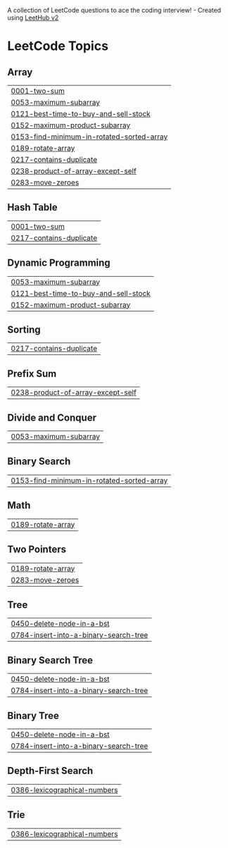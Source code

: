 A collection of LeetCode questions to ace the coding interview! - Created using [LeetHub v2](https://github.com/arunbhardwaj/LeetHub-2.0)
<!---LeetCode Topics Start-->
# LeetCode Topics
## Array
|  |
| ------- |
| [0001-two-sum](https://github.com/Uaditya18/dsa/tree/master/0001-two-sum) |
| [0053-maximum-subarray](https://github.com/Uaditya18/dsa/tree/master/0053-maximum-subarray) |
| [0121-best-time-to-buy-and-sell-stock](https://github.com/Uaditya18/dsa/tree/master/0121-best-time-to-buy-and-sell-stock) |
| [0152-maximum-product-subarray](https://github.com/Uaditya18/dsa/tree/master/0152-maximum-product-subarray) |
| [0153-find-minimum-in-rotated-sorted-array](https://github.com/Uaditya18/dsa/tree/master/0153-find-minimum-in-rotated-sorted-array) |
| [0189-rotate-array](https://github.com/Uaditya18/dsa/tree/master/0189-rotate-array) |
| [0217-contains-duplicate](https://github.com/Uaditya18/dsa/tree/master/0217-contains-duplicate) |
| [0238-product-of-array-except-self](https://github.com/Uaditya18/dsa/tree/master/0238-product-of-array-except-self) |
| [0283-move-zeroes](https://github.com/Uaditya18/dsa/tree/master/0283-move-zeroes) |
## Hash Table
|  |
| ------- |
| [0001-two-sum](https://github.com/Uaditya18/dsa/tree/master/0001-two-sum) |
| [0217-contains-duplicate](https://github.com/Uaditya18/dsa/tree/master/0217-contains-duplicate) |
## Dynamic Programming
|  |
| ------- |
| [0053-maximum-subarray](https://github.com/Uaditya18/dsa/tree/master/0053-maximum-subarray) |
| [0121-best-time-to-buy-and-sell-stock](https://github.com/Uaditya18/dsa/tree/master/0121-best-time-to-buy-and-sell-stock) |
| [0152-maximum-product-subarray](https://github.com/Uaditya18/dsa/tree/master/0152-maximum-product-subarray) |
## Sorting
|  |
| ------- |
| [0217-contains-duplicate](https://github.com/Uaditya18/dsa/tree/master/0217-contains-duplicate) |
## Prefix Sum
|  |
| ------- |
| [0238-product-of-array-except-self](https://github.com/Uaditya18/dsa/tree/master/0238-product-of-array-except-self) |
## Divide and Conquer
|  |
| ------- |
| [0053-maximum-subarray](https://github.com/Uaditya18/dsa/tree/master/0053-maximum-subarray) |
## Binary Search
|  |
| ------- |
| [0153-find-minimum-in-rotated-sorted-array](https://github.com/Uaditya18/dsa/tree/master/0153-find-minimum-in-rotated-sorted-array) |
## Math
|  |
| ------- |
| [0189-rotate-array](https://github.com/Uaditya18/dsa/tree/master/0189-rotate-array) |
## Two Pointers
|  |
| ------- |
| [0189-rotate-array](https://github.com/Uaditya18/dsa/tree/master/0189-rotate-array) |
| [0283-move-zeroes](https://github.com/Uaditya18/dsa/tree/master/0283-move-zeroes) |
## Tree
|  |
| ------- |
| [0450-delete-node-in-a-bst](https://github.com/Uaditya18/dsa/tree/master/0450-delete-node-in-a-bst) |
| [0784-insert-into-a-binary-search-tree](https://github.com/Uaditya18/dsa/tree/master/0784-insert-into-a-binary-search-tree) |
## Binary Search Tree
|  |
| ------- |
| [0450-delete-node-in-a-bst](https://github.com/Uaditya18/dsa/tree/master/0450-delete-node-in-a-bst) |
| [0784-insert-into-a-binary-search-tree](https://github.com/Uaditya18/dsa/tree/master/0784-insert-into-a-binary-search-tree) |
## Binary Tree
|  |
| ------- |
| [0450-delete-node-in-a-bst](https://github.com/Uaditya18/dsa/tree/master/0450-delete-node-in-a-bst) |
| [0784-insert-into-a-binary-search-tree](https://github.com/Uaditya18/dsa/tree/master/0784-insert-into-a-binary-search-tree) |
## Depth-First Search
|  |
| ------- |
| [0386-lexicographical-numbers](https://github.com/Uaditya18/dsa/tree/master/0386-lexicographical-numbers) |
## Trie
|  |
| ------- |
| [0386-lexicographical-numbers](https://github.com/Uaditya18/dsa/tree/master/0386-lexicographical-numbers) |
<!---LeetCode Topics End-->